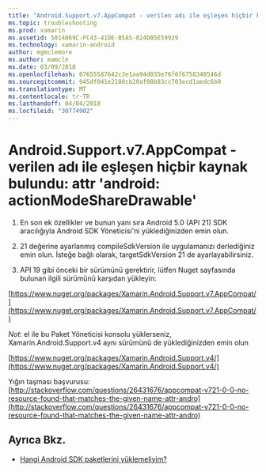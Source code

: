 ```yaml
---
title: "Android.Support.v7.AppCompat - verilen adı ile eşleşen hiçbir kaynak bulundu: attr 'android: actionModeShareDrawable'"
ms.topic: troubleshooting
ms.prod: xamarin
ms.assetid: 5814069C-FC43-41DE-B5A5-024D05E59929
ms.technology: xamarin-android
author: mgmclemore
ms.author: mamcle
ms.date: 03/09/2018
ms.openlocfilehash: 07655587642c3e1aa94d035e76f6f6758340546d
ms.sourcegitcommit: 945df041e2180cb20af08b83cc703ecd1aedc6b0
ms.translationtype: MT
ms.contentlocale: tr-TR
ms.lasthandoff: 04/04/2018
ms.locfileid: "30774902"
---
```

# <a name="androidsupportv7appcompat---no-resource-found-that-matches-the-given-name-attr-androidactionmodesharedrawable"></a>Android.Support.v7.AppCompat - verilen adı ile eşleşen hiçbir kaynak bulundu: attr 'android: actionModeShareDrawable'

1. En son ek özellikler ve bunun yanı sıra Android 5.0 (API 21) SDK aracılığıyla Android SDK Yöneticisi'ni yüklediğinizden emin olun.

2. 21 değerine ayarlanmış compileSdkVersion ile uygulamanızı derlediğiniz emin olun. İsteğe bağlı olarak, targetSdkVersion 21 de ayarlayabilirsiniz.

3. API 19 gibi önceki bir sürümünü gerektirir, lütfen Nuget sayfasında bulunan ilgili sürümünü karşıdan yükleyin:

[https://www.nuget.org/packages/Xamarin.Android.Support.v7.AppCompat/](https://www.nuget.org/packages/Xamarin.Android.Support.v7.AppCompat/)

*Not*: el ile bu Paket Yöneticisi konsolu yüklerseniz, Xamarin.Android.Support.v4 aynı sürümünü de yüklediğinizden emin olun

[https://www.nuget.org/packages/Xamarin.Android.Support.v4/](https://www.nuget.org/packages/Xamarin.Android.Support.v4/)

Yığın taşması başvurusu: [http://stackoverflow.com/questions/26431676/appcompat-v721-0-0-no-resource-found-that-matches-the-given-name-attr-andro](http://stackoverflow.com/questions/26431676/appcompat-v721-0-0-no-resource-found-that-matches-the-given-name-attr-andro)

## <a name="see-also"></a>Ayrıca Bkz.

- [Hangi Android SDK paketlerini yüklemeliyim?](~/android/troubleshooting/questions/install-android-sdk-packages.md)

